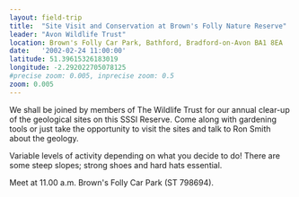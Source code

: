 ```yaml
---
layout: field-trip
title:  "Site Visit and Conservation at Brown's Folly Nature Reserve"
leader: "Avon Wildlife Trust"
location: Brown's Folly Car Park, Bathford, Bradford-on-Avon BA1 8EA
date:   '2002-02-24 11:00:00'
latitude: 51.39615326183019
longitude: -2.292022705078125
#precise zoom: 0.005, inprecise zoom: 0.5
zoom: 0.005
---
```

We shall be joined by members of The Wildlife Trust for our annual clear-up of the geological sites on this SSSI Reserve. Come along with gardening tools or just take the opportunity to visit the sites and talk to Ron Smith about the geology.

Variable levels of activity depending on what you decide to do! There are some steep slopes; strong shoes and hard hats essential.

Meet at 11.00 a.m. Brown's Folly Car Park (ST 798694).
